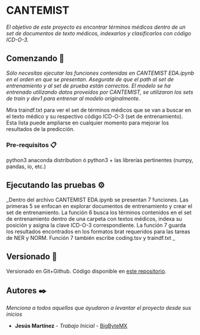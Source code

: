 # CANTEMIST 

_El objetivo de este proyecto es encontrar términos médicos dentro de un set de documentos de texto médicos, indexarlos y clasificarlos con código ICD-O-3._

## Comenzando 🚀

_Sólo necesitas ejecutar las funciones contenidas en CANTEMIST EDA.ipynb en el orden en que se presentan. Asegurate de que el path al set de entrenamiento y al set de prueba están correctos. El modelo se ha entrenado utilizando datos proveídos por CANTEMIST, se utilizaron los sets de train y dev1 para entrenar al modelo originalmente._

Mira traindf.txt para ver el set de términos médicos que se van a buscar en el texto médico y su respectivo código ICD-O-3 (set de entrenamiento). Esta lista puede ampliarse en cualquier momento para mejorar los resultados de la predicción.


### Pre-requisitos 📋

python3 anaconda distribution ó 
python3 + las librerías pertinentes (numpy, pandas, io, etc.)


## Ejecutando las pruebas ⚙️

_Dentro del archivo CANTEMIST EDA.ipynb se presentan 7 funciones. Las primeras 5 se enfocan en explorar documentos de entrenamiento y crear el set de entrenamiento. La función 6 busca los términos contenidos en el set de entrenamiento dentro de una carpeta con textos médicos, indexa su posición y asigna la clave ICD-O-3 correspondiente. La función 7 guarda los resultados encontrados en los formatos brat requeridos para las tareas de NER y NORM. Función 7 también escribe coding.tsv y traindf.txt _


## Versionado 📌

Versionado en Git+Github. Código disponible en [este repositorio](https://github.com/BigByteMX/CANTEMISTchallenge).

## Autores ✒️

_Menciona a todos aquellos que ayudaron a levantar el proyecto desde sus inicios_

* **Jesús Martínez** - *Trabajo Inicial* - [BigByteMX](https://github.com/BigByteMX)

